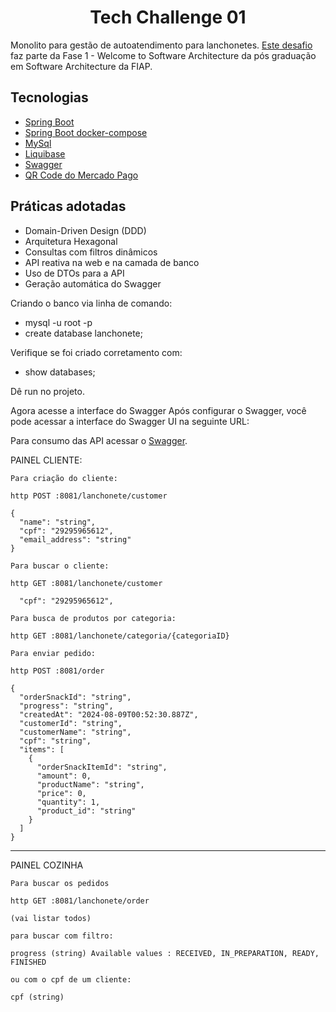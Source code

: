 <h1 align="center">
  Tech Challenge 01
</h1>

Monolito para gestão de autoatendimento para lanchonetes. [Este desafio](https://on.fiap.com.br/mod/conteudoshtml/view.php?id=407435&c=11255&sesskey=0W0NdVRNSB) faz parte da Fase 1 - Welcome to Software Architecture da pós graduação em Software Architecture da FIAP.

## Tecnologias
 
- [Spring Boot](https://spring.io/projects/spring-boot)
- [Spring Boot docker-compose](https://spring.io/blog/2023/06/21/docker-compose-support-in-spring-boot-3-1)
- [MySql](https://dev.mysql.com/doc/)
- [Liquibase](https://docs.liquibase.com/home.html)
- [Swagger](https://swagger.io/docs/)
- [QR Code do Mercado Pago](https://www.mercadopago.com.br/developers/pt/reference/qr-dynamic/_instore_orders_qr_seller_collectors_user_id_pos_external_pos_id_qrs/post)

## Práticas adotadas

- Domain-Driven Design (DDD)
- Arquitetura Hexagonal
- Consultas com filtros dinâmicos
- API reativa na web e na camada de banco
- Uso de DTOs para a API
- Geração automática do Swagger



Criando o banco via linha de comando:

- mysql -u root -p 
- create database lanchonete;

Verifique se foi criado corretamento com:

- show databases;

Dê run no projeto.

Agora acesse a interface do Swagger
Após configurar o Swagger, você pode acessar a interface do Swagger UI na seguinte URL:

Para consumo das API acessar o [Swagger](http://localhost:8081/swagger-ui.html).


PAINEL CLIENTE:

```
Para criação do cliente:

http POST :8081/lanchonete/customer

{
  "name": "string",
  "cpf": "29295965612",
  "email_address": "string"
}

```

```
Para buscar o cliente:

http GET :8081/lanchonete/customer

  "cpf": "29295965612",

```

```
Para busca de produtos por categoria:

http GET :8081/lanchonete/categoria/{categoriaID}

```

```
Para enviar pedido:

http POST :8081/order

{
  "orderSnackId": "string",
  "progress": "string",
  "createdAt": "2024-08-09T00:52:30.887Z",
  "customerId": "string",
  "customerName": "string",
  "cpf": "string",
  "items": [
    {
      "orderSnackItemId": "string",
      "amount": 0,
      "productName": "string",
      "price": 0,
      "quantity": 1,
      "product_id": "string"
    }
  ]
}

```


-----------------------------------------------------------

PAINEL COZINHA
 
```
Para buscar os pedidos

http GET :8081/lanchonete/order

(vai listar todos)

para buscar com filtro:

progress (string) Available values : RECEIVED, IN_PREPARATION, READY, FINISHED

ou com o cpf de um cliente:

cpf (string)

```
